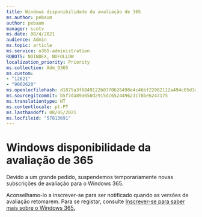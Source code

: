 ```yaml
---
title: Windows disponibilidade da avaliação de 365
ms.author: pebaum
author: pebaum
manager: scotv
ms.date: 08/4/2021
audience: Admin
ms.topic: article
ms.service: o365-administration
ROBOTS: NOINDEX, NOFOLLOW
localization_priority: Priority
ms.collection: Adm_O365
ms.custom:
- "12621"
- "9002620"
ms.openlocfilehash: d1875a3f6849122b8770626498e4c46bf22982112a494c05d3acf0c313f2fa46
ms.sourcegitcommit: b5f7da89a650d2915dc652449623c78be6247175
ms.translationtype: HT
ms.contentlocale: pt-PT
ms.lasthandoff: 08/05/2021
ms.locfileid: "57813691"
---
```

# <a name="windows-365-trial-availability"></a>Windows disponibilidade da avaliação de 365

Devido a um grande pedido, suspendemos temporariamente novas subscrições de avaliação para o Windows 365.

Aconselhamo-lo a inscrever-se para ser notificado quando as versões de avaliação retomarem. Para se registar, consulte [Inscrever-se para saber mais sobre o Windows 365.](https://aka.ms/Win365InfoNotification)